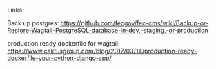 
Links:

Back up postgres:
https://github.com/fecgov/fec-cms/wiki/Backup-or-Restore-Wagtail-PostgreSQL-database-in-dev,-staging,-or-production


production ready dockerfile for wagtail:
https://www.caktusgroup.com/blog/2017/03/14/production-ready-dockerfile-your-python-django-app/




